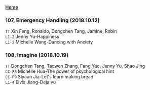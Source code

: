 #### [Home](https://eshtmc.github.io/)    

### 107, Emergency Handling (2018.10.12)   
`TT` Xin Feng, Ronaldo, Dongchen Tang, Jamine, Robin  
`L1-2` Jenny Yu-Happiness   
`L1-2` Michelle Wang-Dancing with Anxiety   

### 108, Imagine (2018.10.19)   
`TT` Dongchen Tang, Taowen Zhang, Fang Yao, Jenny Yu, Shao Jing  
`CC-P8` Michelle Hua-The power of psychological hint   
`CC-P9` Siyaun Jia-Let's learn making bread   
`L1-4` Elvis Jiang-Deja vu   

